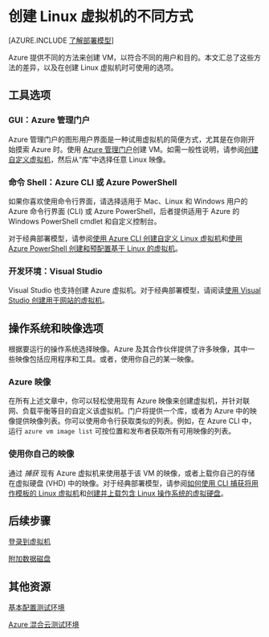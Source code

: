 <properties
	pageTitle="创建 Linux VM 的不同方式 | Azure"
	description="列出在 Azure 上创建 Linux 虚拟机的不同方式，并提供进一步说明链接。"
	services="virtual-machines"
	documentationCenter=""
	authors="dsk-2015"
	manager="timlt"
	editor=""
	tags="azure-service-management,azure-resource-manager"/>

<tags
	ms.service="virtual-machines"
	ms.date="01/20/2016"
	wacn.date="03/21/2016"/>

# 创建 Linux 虚拟机的不同方式

[AZURE.INCLUDE [了解部署模型](../includes/learn-about-deployment-models-both-include.md)]

Azure 提供不同的方法来创建 VM，以符合不同的用户和目的。本文汇总了这些方法的差异，以及在创建 Linux 虚拟机时可使用的选项。

## 工具选项

### GUI：Azure 管理门户 

Azure 管理门户的图形用户界面是一种试用虚拟机的简便方式，尤其是在你刚开始摸索 Azure 时。使用 [Azure 管理门户](https://manage.windowsazure.cn)创建 VM。如需一般性说明，请参阅[创建自定义虚拟机][]，然后从“库”中选择任意 Linux 映像。

### 命令 Shell：Azure CLI 或 Azure PowerShell

如果你喜欢使用命令行界面，请选择适用于 Mac、Linux 和 Windows 用户的 Azure 命令行界面 (CLI) 或 Azure PowerShell，后者提供适用于 Azure 的 Windows PowerShell cmdlet 和自定义控制台。

对于经典部署模型，请参阅[使用 Azure CLI 创建自定义 Linux 虚拟机](/documentation/articles/virtual-machines-linux-classic-create-custom)和[使用 Azure PowerShell 创建和预配置基于 Linux 的虚拟机][]。


### 开发环境：Visual Studio

Visual Studio 也支持创建 Azure 虚拟机。对于经典部署模型，请阅读[使用 Visual Studio 创建用于网站的虚拟机][]。

## 操作系统和映像选项

根据要运行的操作系统选择映像。Azure 及其合作伙伴提供了许多映像，其中一些映像包括应用程序和工具。或者，使用你自己的某一映像。


### Azure 映像

在所有上述文章中，你可以轻松使用现有 Azure 映像来创建虚拟机，并针对联网、负载平衡等目的自定义该虚拟机。门户将提供一个库，或者为 Azure 中的映像提供映像列表。你可以使用命令行获取类似的列表。例如，在 Azure CLI 中，运行 `azure vm image list` 可按位置和发布者获取所有可用映像的列表。


### 使用你自己的映像

通过 *捕获* 现有 Azure 虚拟机来使用基于该 VM 的映像，或者上载你自己的存储在虚拟硬盘 (VHD) 中的映像。对于经典部署模型，请参阅[如何使用 CLI 捕获将用作模板的 Linux 虚拟机][]和[创建并上载包含 Linux 操作系统的虚拟硬盘][]。

## 后续步骤

[登录到虚拟机][]

[附加数据磁盘][]

## 其他资源

[基本配置测试环境][]

[Azure 混合云测试环境][]

<!-- LINKS -->
[overview]: /documentation/articles/resource-group-overview

[Create a Virtual Machine Running Windows]: /documentation/articles/virtual-machines-windows-hero-tutorial
[Create a Virtual Machine Running Linux]: /documentation/articles/virtual-machines-linux-quick-create-cli

[Equivalent Resource Manager and Service Management Commands for VM Operations with the Azure CLI for Mac, Linux, and Windows]: /documentation/articles/virtual-machines-windows-cli-manage
[Deploy and Manage Virtual Machines using Azure Resource Manager Templates and the Azure CLI]: /documentation/articles/virtual-machines-linux-cli-deploy-templates
[Deploy and Manage Virtual Machines using Azure Resource Manager Templates and PowerShell]: /documentation/articles/virtual-machines-windows-ps-manage
[使用 Azure PowerShell 创建和预配置基于 Linux 的虚拟机]: /documentation/articles/virtual-machines-linux-classic-createpowershell

[How to Create a Custom Virtual Machine Running Linux in Azure]: /documentation/articles/virtual-machines-linux-classic-create-custom
[如何使用 CLI 捕获将用作模板的 Linux 虚拟机]: /documentation/articles/virtual-machines-linux-classic-capture-image

[创建并上载包含 Linux 操作系统的虚拟硬盘]: /documentation/articles/virtual-machines-linux-classic-create-upload-vhd

[使用 Visual Studio 创建用于网站的虚拟机]: /documentation/articles/virtual-machines-windows-classic-web-app-visual-studio
[Deploy Azure Resources Using the Compute, Network, and Storage .NET Libraries]: /documentation/articles/virtual-machines-windows-csharp

[登录到虚拟机]: /documentation/articles/virtual-machines-linux-classic-log-on

[附加数据磁盘]: /documentation/articles/virtual-machines-linux-classic-attach-disk

[基本配置测试环境]: /documentation/articles/virtual-machines-windows-classic-test-config-env
[Azure 混合云测试环境]: /documentation/articles/virtual-machines-windows-classic-hybrid-test-env

[Create a Virtual Machine Running Linux]: /documentation/articles/virtual-machines-linux-quick-create-cli
[创建自定义虚拟机]: /documentation/articles/virtual-machines-windows-classic-createportal

<!---HONumber=Mooncake_0314_2016-->